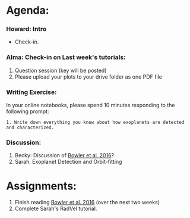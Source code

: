 # Agenda:

### Howard: Intro
- Check-in. 

### Alma: Check-in on Last week's tutorials:
1. Question session (key will be posted)
2. Please upload your plots to your drive folder as one PDF file

### Writing Exercise: 
In your online notebooks, please spend 10 minutes responding to the following prompt:

    1. Write down everything you know about how exoplanets are detected and characterized.
    
### Discussion:
1. Becky: Discussion of [Bowler et al. 2016](https://arxiv.org/pdf/1605.02731.pdf)?
2. Sarah: Exoplanet Detection and Orbit-fitting

# Assignments:

1. Finish reading [Bowler et al. 2016](https://arxiv.org/pdf/1605.02731.pdf) (over the next two weeks)
2. Complete Sarah's RadVel tutorial.
